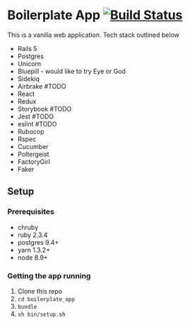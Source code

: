 # Boilerplate App [![Build Status](https://travis-ci.org/tall-dan/boilerplate_app.svg)](https://travis-ci.org/tall-dan/boilerplate_app)

This is a vanilla web application. Tech stack outlined below

- Rails 5
- Postgres
- Unicorn
- Bluepill - would like to try Eye or God
- Sidekiq
- Airbrake #TODO
- React
- Redux
- Storybook #TODO
- Jest #TODO
- eslint #TODO
- Rubocop
- Rspec
- Cucumber
- Poltergeist
- FactoryGirl
- Faker

## Setup

### Prerequisites
- chruby
- ruby 2.3.4
- postgres 9.4+
- yarn 1.3.2+
- node 8.9+

### Getting the app running
1. Clone this repo
2. `cd boilerplate_app`
2. `bundle`
3. `sh bin/setup.sh`
